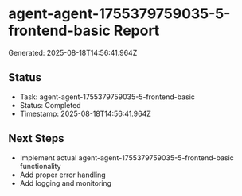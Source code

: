 # agent-agent-1755379759035-5-frontend-basic Report

Generated: 2025-08-18T14:56:41.964Z

## Status
- Task: agent-agent-1755379759035-5-frontend-basic
- Status: Completed
- Timestamp: 2025-08-18T14:56:41.964Z

## Next Steps
- Implement actual agent-agent-1755379759035-5-frontend-basic functionality
- Add proper error handling
- Add logging and monitoring
